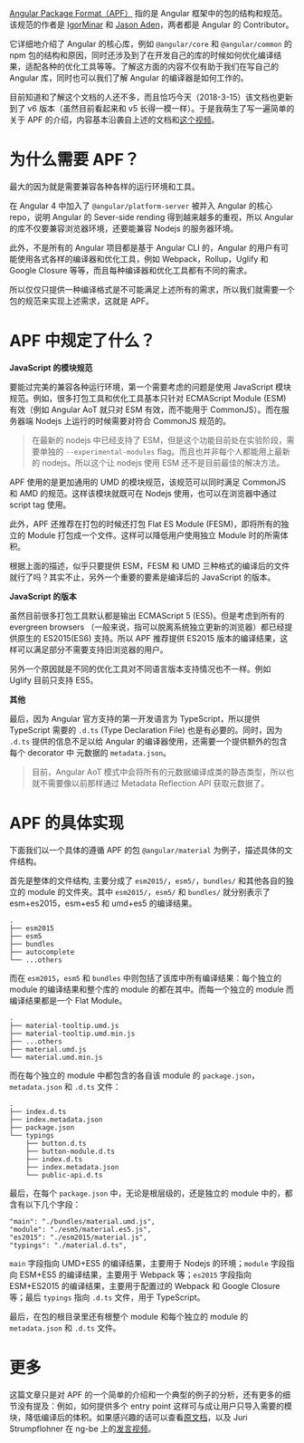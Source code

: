 [Angular Package Format（APF）](https://docs.google.com/document/d/1CZC2rcpxffTDfRDs6p1cfbmKNLA6x5O-NtkJglDaBVs/preview#) 指的是 Angular 框架中的包的结构和规范。该规范的作者是 [IgorMinar](https://github.com/IgorMinar) 和 [Jason Aden](https://github.com/jasonaden)，两者都是 Angular 的 Contributor。

它详细地介绍了 Angular 的核心库，例如 `@angular/core` 和 `@angular/common` 的 npm 包的结构和原因，同时还涉及到了在开发自己的库的时候如何优化编译结果，适配各种的优化工具等等。了解这方面的内容不仅有助于我们在写自己的 Angular 库，同时也可以我们了解 Angular 的编译器是如何工作的。

目前知道和了解这个文档的人还不多，而且恰巧今天（2018-3-15）该文档也更新到了 v6 版本（虽然目前看起来和 v5 长得一模一样）。于是我萌生了写一遍简单的关于 APF 的介绍，内容基本沿袭自上述的文档和[这个视频](https://youtu.be/QfvwQEJVOig)。

# 为什么需要 APF？

最大的因为就是需要兼容各种各样的运行环境和工具。

在 Angular 4 中加入了 `@angular/platform-server` 被并入 Angular 的核心 repo，说明 Angular 的 Sever-side rending 得到越来越多的重视，所以 Angular 的库不仅要兼容浏览器环境，还要能兼容 Nodejs 的服务器环境。

此外，不是所有的 Angular 项目都是基于 Angular CLI 的，Angular 的用户有可能使用各式各样的编译器和优化工具，例如 Webpack，Rollup，Uglify 和 Google Closure 等等，而且每种编译器和优化工具都有不同的需求。

所以仅仅只提供一种编译格式是不可能满足上述所有的需求，所以我们就需要一个包的规范来实现上述需求，这就是 APF。

# APF 中规定了什么？

**JavaScript 的模块规范**

要能过完美的兼容各种运行环境，第一个需要考虑的问题是使用 JavaScript 模块规范。例如，很多打包工具和优化工具基本只针对 ECMAScript Module (ESM) 有效（例如 Angular AoT 就只对 ESM 有效，而不能用于 CommonJS）。而在服务器端 Nodejs 上运行的时候需要对符合 CommonJS 规范的。

> 在最新的 nodejs 中已经支持了 ESM，但是这个功能目前处在实验阶段，需要单独的 `--experimental-modules` flag。而且也并非每个人都能用上最新的 nodejs。所以这个让 nodejs 使用 ESM 还不是目前最佳的解决方法。

APF 使用的是更加通用的 UMD 的模块规范，该规范可以同时满足 CommonJS 和 AMD 的规范。这样该模块就既可在 Nodejs 使用，也可以在浏览器中通过 script tag 使用。

此外，APF 还推荐在打包的时候还打包 Flat ES Module (FESM)，即将所有的独立的 Module 打包成一个文件。这样可以降低用户使用独立 Module 时的所需体积。

根据上面的描述，似乎只要提供 ESM，FESM 和 UMD 三种格式的编译后的文件就行了吗？其实不止，另外一个重要的要素是编译后的 JavaScript 的版本。

**JavaScript 的版本**

虽然目前很多打包工具默认都是输出 ECMAScript 5 (ES5)。但是考虑到所有的 evergreen browsers （一般来说，指可以脱离系统独立更新的浏览器）都已经提供原生的 ES2015(ES6) 支持。所以 APF 推荐提供 ES2015 版本的编译结果，这样可以满足部分不需要支持旧浏览器的用户。

另外一个原因就是不同的优化工具对不同语言版本支持情况也不一样。例如 Uglify 目前只支持 ES5。

**其他**

最后，因为 Angular 官方支持的第一开发语言为 TypeScript，所以提供 TypeScript 需要的 `.d.ts` (Type Declaration File) 也是有必要的。同时，因为 `.d.ts` 提供的信息不足以给 Angular 的编译器使用，还需要一个提供额外的包含每个 decorator 中 元数据的 `metadata.json`。

> 目前，Angular AoT 模式中会将所有的元数据编译成类的静态类型，所以也就不需要像以前那样通过 Metadata Reflection API 获取元数据了。

# APF 的具体实现

下面我们以一个具体的遵循 APF 的包 `@angular/material` 为例子，描述具体的文件结构。

首先是整体的文件结构, 主要分成了 `esm2015/`，`esm5/`，`bundles/` 和其他各自的独立的 module 的文件夹。其中 `esm2015/`，`esm5/` 和 `bundles/` 就分别表示了 esm+es2015，esm+es5 和 umd+es5 的编译结果。

<pre><code class="nohighlight">.
├── esm2015
├── esm5
├── bundles
├── autocomplete
└── ...others
</code></pre>

而在 `esm2015`，`esm5` 和 `bundles` 中则包括了该库中所有编译结果：每个独立的 module 的编译结果和整个库的 module 的都在其中。而每一个独立的 module 而编译结果都是一个 Flat Module。

<pre><code class="nohighlight">.
├── material-tooltip.umd.js
├── material-tooltip.umd.min.js
├── ...others
├── material.umd.js
└── material.umd.min.js
</code></pre>

而在每个独立的 module 中都包含的各自该 module 的 `package.json`，`metadata.json` 和 `.d.ts` 文件：

<pre><code class="nohighlight">.
├── index.d.ts
├── index.metadata.json
├── package.json
└── typings
    ├── button.d.ts
    ├── button-module.d.ts
    ├── index.d.ts
    ├── index.metadata.json
    └── public-api.d.ts
</code></pre>

最后，在每个 `package.json` 中，无论是根层级的，还是独立的 module 中的，都含有以下几个字段：

<pre><code class="nohighlight">"main": "./bundles/material.umd.js",
"module": "./esm5/material.es5.js",
"es2015": "./esm2015/material.js",
"typings": "./material.d.ts",
</code></pre>

`main` 字段指向 UMD+ES5 的编译结果，主要用于 Nodejs 的环境；`module` 字段指向 ESM+ES5 的编译结果，主要用于 Webpack 等；`es2015` 字段指向 ESM+ES2015 的编译结果，主要用于配置过的 Webpack 和 Google Closure 等；最后 `typings` 指向 `.d.ts` 文件，用于 TypeScript。

最后，在包的根目录里还有根整个 module 和每个独立的 module 的 `metadata.json` 和 `.d.ts` 文件。

# 更多

这篇文章只是对 APF 的一个简单的介绍和一个典型的例子的分析，还有更多的细节没有提及：例如，如何提供多个 entry point 这样可与成让用户只导入需要的模块，降低编译后的体积。如果感兴趣的话可以查看[原文档](https://docs.google.com/document/d/1CZC2rcpxffTDfRDs6p1cfbmKNLA6x5O-NtkJglDaBVs/preview#)，以及 Juri Strumpflohner 在 ng-be 上的[发言视频](https://youtu.be/K4YMmwxGKjY)。
